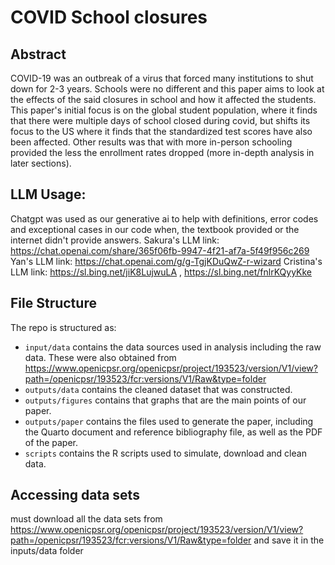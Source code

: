 # COVID School closures

## Abstract

 COVID-19 was an outbreak of a virus that forced many institutions to shut down for 2-3 years. Schools were no different and this paper aims to look at the effects of the said closures in school and how it affected the students. This paper's initial focus is on the global student population, where it finds that there were multiple days of school closed during covid, but shifts its focus to the US where it finds that the standardized test scores have also been affected. Other results was that with more in-person schooling provided the less the enrollment rates dropped (more in-depth analysis in later sections). 


## LLM Usage: 
Chatgpt was used as our generative ai to help with definitions, error codes and exceptional cases in our code when, the textbook provided or the internet didn't provide answers.
Sakura's LLM link: https://chat.openai.com/share/365f06fb-9947-4f21-af7a-5f49f956c269 
Yan's LLM link: https://chat.openai.com/g/g-TgjKDuQwZ-r-wizard
Cristina's LLM link: https://sl.bing.net/jiK8LujwuLA , https://sl.bing.net/fnlrKQyyKke


## File Structure

The repo is structured as:

-   `input/data` contains the data sources used in analysis including the raw data. These were also obtained from https://www.openicpsr.org/openicpsr/project/193523/version/V1/view?path=/openicpsr/193523/fcr:versions/V1/Raw&type=folder 
-   `outputs/data` contains the cleaned dataset that was constructed.
-    `outputs/figures` contains that graphs that are the main points of our paper. 
-   `outputs/paper` contains the files used to generate the paper, including the Quarto document and reference bibliography file, as well as the PDF of the paper. 
-   `scripts` contains the R scripts used to simulate, download and clean data.

## Accessing data sets
 must download all the data sets from https://www.openicpsr.org/openicpsr/project/193523/version/V1/view?path=/openicpsr/193523/fcr:versions/V1/Raw&type=folder and save it in the inputs/data folder
